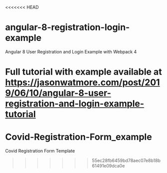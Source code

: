 <<<<<<< HEAD
# angular-8-registration-login-example

Angular 8 User Registration and Login Example with Webpack 4

Full tutorial with example available at https://jasonwatmore.com/post/2019/06/10/angular-8-user-registration-and-login-example-tutorial
=======
# Covid-Registration-Form_example
Covid Registration Form Template 
>>>>>>> 55ec28fb6459bd78aec07e8b18b61491e09dca0e
